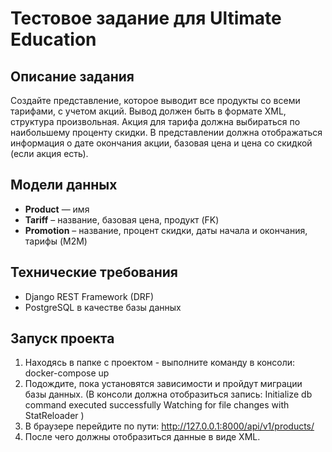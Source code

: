 # Тестовое задание для Ultimate Education

## Описание задания
Создайте представление, которое выводит все продукты со всеми тарифами, с учетом акций. Вывод должен быть в формате XML, структура произвольная. Акция для тарифа должна выбираться по наибольшему проценту скидки. В представлении должна отображаться информация о дате окончания акции, базовая цена и цена со скидкой (если акция есть).

## Модели данных
- **Product** — имя
- **Tariff** – название, базовая цена, продукт (FK)
- **Promotion** – название, процент скидки, даты начала и окончания, тарифы (M2M)

## Технические требования
- Django REST Framework (DRF)
- PostgreSQL в качестве базы данных

## Запуск проекта
1. Находясь в папке с проектом - выполните команду в консоли:
   docker-compose up
2. Подождите, пока установятся зависимости и пройдут миграции базы данных.
   (В консоли должна отобразиться запись:
   Initialize db command executed successfully
   Watching for file changes with StatReloader )
3. В браузере перейдите по пути:   http://127.0.0.1:8000/api/v1/products/
4. После чего должны отобразиться данные в виде XML.
